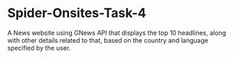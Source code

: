# Spider-Onsites-Task-4
A News website using GNews API that displays the top 10 headlines, along with other details related to that, based on the country and language specified by the user.
